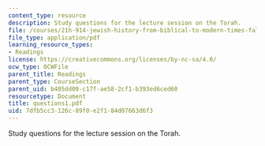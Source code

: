 ```yaml
---
content_type: resource
description: Study questions for the lecture session on the Torah.
file: /courses/21h-914-jewish-history-from-biblical-to-modern-times-fall-2007/7dfb5cc3126c89f0e2f184d07663d6f3_questions1.pdf
file_type: application/pdf
learning_resource_types:
- Readings
license: https://creativecommons.org/licenses/by-nc-sa/4.0/
ocw_type: OCWFile
parent_title: Readings
parent_type: CourseSection
parent_uid: b405dd09-c17f-ae58-2cf1-b393ed6ced60
resourcetype: Document
title: questions1.pdf
uid: 7dfb5cc3-126c-89f0-e2f1-84d07663d6f3
---
```

Study questions for the lecture session on the Torah.